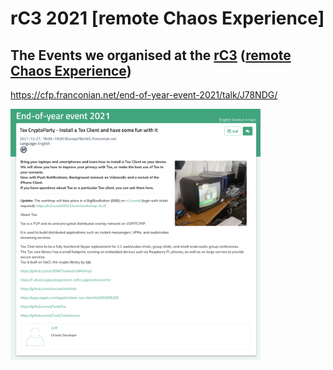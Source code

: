 # rC3 2021 [remote Chaos Experience]

## The Events we organised at the <a href="https://events.ccc.de/2021/10/13/remote-chaos-experience/#rc3-2021-en-version">rC3</a> (<a href="https://events.ccc.de/2021/10/13/remote-chaos-experience/#rc3-2021-en-version">remote Chaos Experience</a>)

https://cfp.franconian.net/end-of-year-event-2021/talk/J78NDG/

<img src="https://raw.githubusercontent.com/zoff99/rC3_2021/master/images/tox_cryptoparty_2021_img.png" align="top" width="400">
